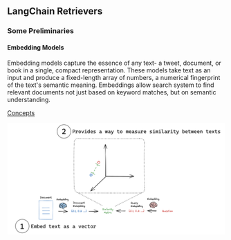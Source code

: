 ## LangChain Retrievers

### Some Preliminaries

#### Embedding Models

Embedding models capture the essence of any text- a tweet, document, or book in a single, compact representation. These models take text as an input and produce a fixed-length array of numbers, a numerical fingerprint of the text's semantic meaning. Embeddings allow search system to find relevant documents not just based on keyword matches, but on semantic understanding. 

<ins>Concepts</ins>

![Figure: The concept of Text Embedding](images/Embedding_example.png)
